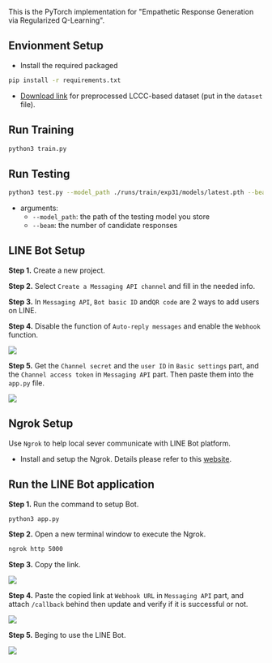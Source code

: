 This is the PyTorch implementation for "Empathetic Response Generation via Regularized Q-Learning".

<!-- This study presents  -->

## Envionment Setup
- Install the required packaged
```bash
pip install -r requirements.txt
```

- [Download link](https://drive.google.com/drive/folders/1rR7IvAyH0rtE1hlRiFOYDy8NiZzHpC6j?usp=sharing) for preprocessed LCCC-based dataset (put in the `dataset` file).

## Run Training

```bash
python3 train.py
```

## Run Testing

```bash
python3 test.py --model_path ./runs/train/exp31/models/latest.pth --beam 5

```
- arguments:
     - `--model_path`: the path of the testing model you store
     - `--beam`: the number of candidate responses

## LINE Bot Setup
**Step 1.** Create a new project.

**Step 2.** Select `Create a Messaging API channel` and fill in the needed info.

**Step 3.** In `Messaging API`, `Bot basic ID` and`QR code` are 2 ways to add users on LINE.

**Step 4.** Disable the function of `Auto-reply messages` and enable the `Webhook` function.

![](https://i.imgur.com/XhnkAEK.png)

**Step 5.** Get the `Channel secret` and the `user ID` in `Basic settings` part, and the `Channel access token` in `Messaging API` part. Then paste them into the `app.py` file.

![](https://i.imgur.com/impSFsA.png)


## Ngrok Setup
Use `Ngrok` to help local sever communicate with LINE Bot platform.
- Install and setup the Ngrok. Details please refer to this [website](https://linuxhint.com/set-up-use-ngrok/).


## Run the LINE Bot application
**Step 1.** Run the command to setup Bot.
```bash
python3 app.py
```
**Step 2.** Open a new terminal window to execute the Ngrok.
```bash
ngrok http 5000
```
**Step 3.** Copy the link.

![](https://i.imgur.com/4bl0Zv8.png)

**Step 4.** Paste the copied link at `Webhook URL` in `Messaging API` part, and attach `/callback` behind then update and verify if it is successful or not.

![](https://i.imgur.com/yrGVfrg.png)

**Step 5.** Beging to use the LINE Bot.

![](https://i.imgur.com/spM9bAI.png)

